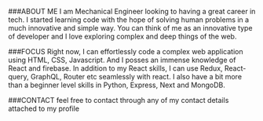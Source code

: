 ###ABOUT ME
I am Mechanical Engineer looking to having a great career in tech. I started learning code with the hope of solving human problems in a much innovative and simple way. You can think of me as an innovative type of developer and I love exploring complex and deep things of the web.

###FOCUS
Right now, I can effortlessly code a complex web application using HTML, CSS, Javascript. And I posses an immense knowledge of React and firebase. In addition to my React skills, I can use Redux, React-query, GraphQL, Router etc seamlessly with react. I also have a bit more than a beginner level skills in Python, Express, Next and MongoDB.

###CONTACT
feel free to contact through any of my contact details attached to my profile
